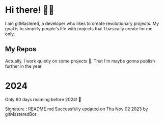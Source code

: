 
# Hi there! 🙋‍♂️
I am gitMastered, a developer who likes to create revolutionary projects.
My goal is to simplify people's life with projects that I basically create for me only.

## My Repos
Actually, I work quietly on some projects 👀. That I'm maybe gonna publish further in the year.

# 2024
Only 60 days reaming before 2024! 🙌

Signature : README.md Successfully updated on Thu Nov 02 2023 by gitMasteredBot

